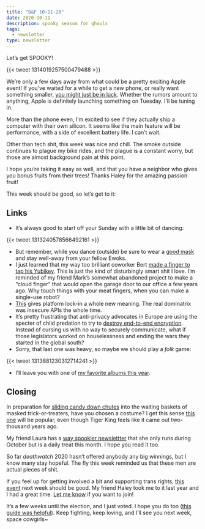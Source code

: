 ```yaml
---
title: "D&F 10-11-20"
date: 2020-10-11
description: spooky season for ghouls
tags:
  - newsletter
type: newsletter
---
```


Let’s get SPOOKY!

{{< tweet 1314019257500479488 >}}

We’re only a few days away from what could be a pretty exciting Apple event! If you’ve waited for a while to get a new phone, or really want something smaller, [you might just be in luck](https://www.macrumors.com/2020/10/02/iphone-12-top-features/). Whether the rumors amount to anything, Apple is definitely launching something on Tuesday. I’ll be tuning in.

More than the phone even, I’m excited to see if they actually ship a computer with their own silicon. It seems like the main feature will be performance, with a side of excellent battery life. I can’t wait.

Other than tech shit, this week was nice and chill. The smoke outside continues to plague my bike rides, and the plague is a constant worry, but those are almost background pain at this point.

I hope you’re taking it easy as well, and that you have a neighbor who gives you bonus fruits from their trees! Thanks Haley for the amazing passion fruit!

This week should be good, so let’s get to it:

## Links 

- It’s always good to start off your Sunday with a little bit of dancing:

{{< tweet 1313240578566492161 >}}

- But remember, while you dance (outside) be sure to wear a [good mask](http://toolsandtoys.net/tom-bihn-v3-three-layer-cloth-face-mask/) and stay well-away from your fellow Ewoks.
- I just learned that my way too brilliant coworker Bert [made a finger to tap his Yubikey](https://bert.org/2020/10/01/pressing-yubikeys/). This is just the kind of disturbingly smart shit I love. I’m reminded of my friend Mark’s somewhat abandoned project to make a “cloud finger” that would open the garage door to our office a few years ago. Why touch things with your meat fingers, when you can make a single-use robot?
- [This](https://techcrunch.com/2020/10/06/qiui-smart-chastity-sex-toy-security-flaw/) gives platform lock-in a whole new meaning. The real dominatrix was insecure APIs the whole time. 
- It’s pretty frustrating that anti-privacy advocates in Europe are using the specter of child predation to try to [destroy end-to-end encryption](https://www.eff.org/deeplinks/2020/10/orders-top-eus-timetable-dismantling-end-end-encryption). Instead of cursing us with no way to securely communicate, what if those legislators worked on houselessness and ending the wars they started in the global south?
- Sorry, that last one was heavy, so maybe we should play a _folk_ game:

{{< tweet 1313881230312714241 >}}

- I’ll leave you with one of [my favorite albums this year](https://hailaker.bandcamp.com/album/holding).

## Closing

In preparation for [sliding candy down chutes](https://www.npr.org/2020/10/04/920038799/candy-chutes-could-save-halloween-during-the-coronavirus-pandemic) into the waiting baskets of masked trick-or-treaters, have you chosen a costume? I get this sense [this one](https://www.halloweencostumes.com/mens-tiger-king-trainer-costume.html) will be popular, even though Tiger King feels like it came out two-thousand years ago.

My friend Laura has a [way spookier newslettter](https://tinyletter.com/31daysofhalloween) that she only runs during October but is a daily treat this month. I hope you read it too.

So far _deathwatch_ 2020 hasn’t offered anybody any big winnings, but I know many stay hopeful. The fly this week reminded us that these men are actual pieces of shit.

If you feel up for getting involved a bit and supporting trans rights, [this event](https://transgenderlawcenter.org/events/spark-sponsors) next week should be good. My friend Haley took me to it last year and I had a great time. [Let me know](mailto:hello@brookshelley.com) if you want to join!

It’s a few weeks until the election, and I just voted. I hope you do too ([this guide was helpful](https://progressivevotersguide.com)). Keep fighting, keep loving, and I’ll see you next week, space cowgirls~